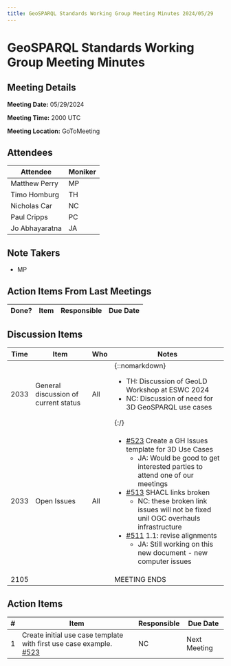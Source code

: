 ```yaml
---
title: GeoSPARQL Standards Working Group Meeting Minutes 2024/05/29
---
```

# GeoSPARQL Standards Working Group Meeting Minutes
## Meeting Details
**Meeting Date:** 05/29/2024

**Meeting Time:** 2000 UTC

**Meeting Location:** GoToMeeting  

## Attendees

| Attendee | Moniker |
| ---- | ---- |
| Matthew Perry | MP |
| Timo Homburg | TH |
| Nicholas Car | NC |
| Paul Cripps | PC |
| Jo Abhayaratna | JA |

## Note Takers
- MP

## Action Items From Last Meetings

| Done? | Item | Responsible | Due Date |
| ---- | ---- | ---- | --- |

## Discussion Items

| Time | Item | Who | Notes |
| ---- | ---- | ---- | ---- |
| 2033 | General discussion of current status | All | {::nomarkdown}<ul><li>TH: Discussion of GeoLD Workshop at ESWC 2024</li><li>NC: Discussion of need for 3D GeoSPARQL use cases</li></ul>{:/} |
| 2033 | Open Issues | All | <ul><li>[#523](https://github.com/opengeospatial/ogc-geosparql/issues/523) Create a GH Issues template for 3D Use Cases<ul><li>JA: Would be good to get interested parties to attend one of our meetings</li></ul></li><li>[#513](https://github.com/opengeospatial/ogc-geosparql/issues/513) SHACL links broken <ul><li>NC: these broken link issues will not be fixed unil OGC overhauls infrastructure</li></ul></li><li>[#511](https://github.com/opengeospatial/ogc-geosparql/issues/511) 1.1: revise alignments<ul><li>JA: Still working on this new document - new computer issues</li></ul></li></ul> |
| 2105 | | | MEETING ENDS |

## Action Items

| \# | Item | Responsible | Due Date |
| ---- | ---- | ---- | ---- |
| <span name="action_1">1</span> | Create initial use case template with first use case example. [#523](https://github.com/opengeospatial/ogc-geosparql/issues/523) | NC | Next Meeting |
